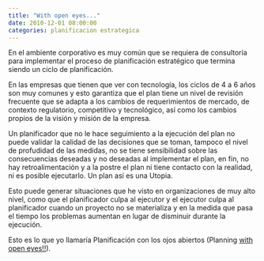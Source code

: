 ```yaml
---
title: "With open eyes..."
date: 2010-12-01 08:00:00
categories: planificacion estrategica
---
```

En el ambiente corporativo es muy común que se requiera de consultoría para implementar el proceso de planificación estratégico que termina siendo un ciclo de planificación.

En las empresas que tienen que ver con tecnología, los ciclos de 4 a 6 años son muy comunes y esto garantiza que el plan tiene un nivel de revisión frecuente que se adapta a los cambios de requerimientos de mercado, de contexto regulatorio, competitivo y tecnológico, así como los cambios propios de la visión y misión de la empresa.

Un planificador que no le hace seguimiento a la ejecución del plan no puede validar la calidad de las decisiones que se toman, tampoco el nivel de profudidad de las medidas, no se tiene sensibilidad sobre las consecuencias deseadas y no deseadas al implementar el plan, en fin, no hay retroalimentación y a la postre el plan ni tiene contacto con la realidad, ni es posible ejecutarlo. Un plan así es una Utopia.

Esto puede generar situaciones que he visto en organizaciones de muy alto nivel, como que el planificador culpa al ejecutor y el ejecutor culpa al planificador cuando un proyecto no se materializa y en la medida que pasa el tiempo los problemas aumentan en lugar de disminuir durante la ejecución.

Esto es lo que yo llamaría Planificación con los ojos abiertos (Planning [with open eyes!!][1]).

[1]: "" "Frase de Barack Obama"